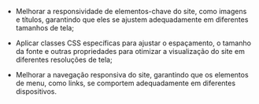 - Melhorar a responsividade de elementos-chave do site, como imagens e títulos, garantindo que eles se ajustem adequadamente em diferentes tamanhos de tela;

- Aplicar classes CSS específicas para ajustar o espaçamento, o tamanho da fonte e outras propriedades para otimizar a visualização do site em diferentes resoluções de tela;

- Melhorar a navegação responsiva do site, garantindo que os elementos de menu, como links, se comportem adequadamente em diferentes dispositivos.
